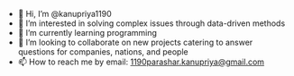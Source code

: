 - 👋 Hi, I’m @kanupriya1190
- 👀 I’m interested in solving complex issues through data-driven methods
- 🌱 I’m currently learning programming
- 💞️ I’m looking to collaborate on new projects catering to answer questions for companies, nations, and people
- 📫 How to reach me by email: 1190parashar.kanupriya@gmail.com

<!---
kanupriya1190/kanupriya1190 is a ✨ special ✨ repository because its `README.md` (this file) appears on your GitHub profile.
You can click the Preview link to take a look at your changes.
--->
